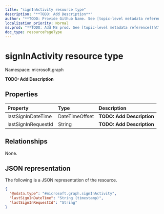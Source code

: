```yaml
---
title: "signInActivity resource type"
description: "**TODO: Add Description**"
author: "**TODO: Provide Github Name. See [topic-level metadata reference](https://msgo.azurewebsites.net/add/document/guidelines/metadata.html#topic-level-metadata)**"
localization_priority: Normal
ms.prod: "**TODO: Add MS prod. See [topic-level metadata reference](https://msgo.azurewebsites.net/add/document/guidelines/metadata.html#topic-level-metadata)**"
doc_type: resourcePageType
---
```


# signInActivity resource type

Namespace: microsoft.graph



**TODO: Add Description**

## Properties
|Property|Type|Description|
|:---|:---|:---|
|lastSignInDateTime|DateTimeOffset|**TODO: Add Description**|
|lastSignInRequestId|String|**TODO: Add Description**|

## Relationships
None.

## JSON representation
The following is a JSON representation of the resource.
<!-- {
  "blockType": "resource",
  "@odata.type": "microsoft.graph.signInActivity"
}
-->
``` json
{
  "@odata.type": "#microsoft.graph.signInActivity",
  "lastSignInDateTime": "String (timestamp)",
  "lastSignInRequestId": "String"
}
```

